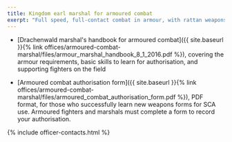 ```yaml
---
title: Kingdom earl marshal for armoured combat
exerpt: "Full speed, full-contact combat in armour, with rattan weapons: aspiring to chivalry"
---
```


* [Drachenwald marshal's handbook for armoured combat]({{ site.baseurl }}{% link offices/armoured-combat-marshal/files/armour_marshal_handbook_8_1_2016.pdf %}), covering the armour requirements, basic skills to learn for authorisation, and supporting fighters on the field

* [Armoured combat authorisation form]({{ site.baseurl }}{% link offices/armoured-combat-marshal/files/armoured_combat_authorisation_form.pdf %}), PDF format, for those who  successfully learn new weapons forms for SCA use. Armoured fighters and marshals must complete a form to record your authorisation.


{% include officer-contacts.html %}
